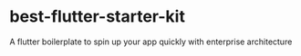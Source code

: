# best-flutter-starter-kit
A flutter boilerplate to spin up your app quickly with enterprise architecture
